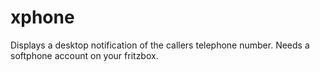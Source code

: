 # xphone
Displays a desktop notification of the callers telephone number. Needs 
a softphone account on your fritzbox.
